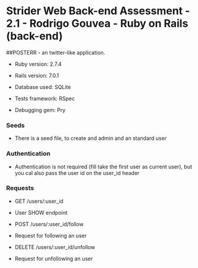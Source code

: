 # Strider Web Back-end Assessment - 2.1 - Rodrigo Gouvea - Ruby on Rails (back-end)

##POSTERR - an twitter-like application.

* Ruby version: 2.7.4

* Rails version: 7.0.1

* Database used: SQLite

* Tests framework: RSpec

* Debugging gem: Pry

### Seeds

* There is a seed file, to create and admin and an standard user

### Authentication

* Authentication is not required (fill take the first user as current user), but you cal also pass the user id on the user_id header

### Requests

* GET /users/:user_id
- User SHOW endpoint

* POST /users/:user_id/follow
- Request for following an user

* DELETE /users/:user_id/unfollow
- Request for unfollowing an user
